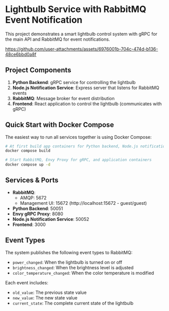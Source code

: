 # Lightbulb Service with RabbitMQ Event Notification

This project demonstrates a smart lightbulb control system with gRPC for the main API and RabbitMQ for event notifications.

https://github.com/user-attachments/assets/6976001b-704c-474d-b136-48ce6bbd0a8f


## Project Components

1. **Python Backend**: gRPC service for controlling the lightbulb
2. **Node.js Notification Service**: Express server that listens for RabbitMQ events
3. **RabbitMQ**: Message broker for event distribution
4. **Frontend**: React application to control the lightbulb (communicates with gRPC)

## Quick Start with Docker Compose

The easiest way to run all services together is using Docker Compose:

```bash
# At first build app containers for Python backend, Node.js notification service and React Frontend
docker compose build

# Start RabbitMQ, Envy Proxy for gRPC, and application containers
docker compose up -d
```

## Services & Ports

- **RabbitMQ**: 
  - AMQP: 5672
  - Management UI: 15672 (http://localhost:15672 - guest/guest)
- **Python Backend**: 50051
- **Envy gRPC Proxy**: 8080
- **Node.js Notification Service**: 50052
- **Frontend**: 3000

## Event Types

The system publishes the following event types to RabbitMQ:

- `power_changed`: When the lightbulb is turned on or off
- `brightness_changed`: When the brightness level is adjusted
- `color_temperature_changed`: When the color temperature is modified

Each event includes:
- `old_value`: The previous state value
- `new_value`: The new state value
- `current_state`: The complete current state of the lightbulb
